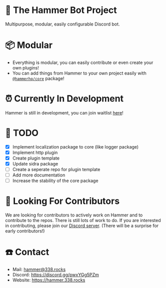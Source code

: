 # 🔨 The Hammer Bot Project

Multipurpose, modular, easily configurable Discord bot.

# 📦 Modular

-   Everything is modular, you can easily contribute or even create your own plugins!
-   You can add things from Hammer to your own project easily with [`@hammerhq/core`](https://npmjs.com/@hammerhq/core) package!

# ⏰ Currently In Development

Hammer is still in development, you can join waitlist [here](https://hammer.338.rocks)!

# 🚧 TODO

-   [x] Implement localization package to core (like logger package)
-   [x] Implement http plugin
-   [x] Create plugin template
-   [x] Update sidra package
-   [ ] Create a seperate repo for plugin template
-   [ ] Add more documentation
-   [ ] Increase the stability of the core package

# 🧦 Looking For Contributors

We are looking for contributors to actively work on Hammer and to contribute to the repos. There is still lots of work to do. If you are interested in contributing, please join our [Discord server](https://hammer.338.rocks/discord). (There will be a surprise for early contributors!)

# ☎️ Contact

-   Mail: hammer@338.rocks
-   Discord: https://discord.gg/pwxYGg5PZm
-   Website: https://hammer.338.rocks
